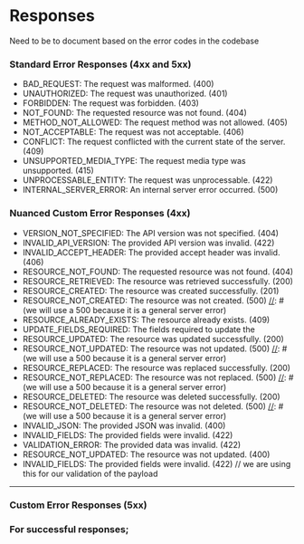# Responses

Need to be to document based on the error codes in the codebase

### Standard Error Responses (4xx and 5xx)
- BAD_REQUEST: The request was malformed. (400)
- UNAUTHORIZED: The request was unauthorized. (401)
- FORBIDDEN: The request was forbidden. (403)
- NOT_FOUND: The requested resource was not found. (404)
- METHOD_NOT_ALLOWED: The request method was not allowed. (405)
- NOT_ACCEPTABLE: The request was not acceptable. (406)
- CONFLICT: The request conflicted with the current state of the server. (409)
- UNSUPPORTED_MEDIA_TYPE: The request media type was unsupported. (415)
- UNPROCESSABLE_ENTITY: The request was unprocessable. (422)
- INTERNAL_SERVER_ERROR: An internal server error occurred. (500)

### Nuanced Custom Error Responses (4xx)
- VERSION_NOT_SPECIFIED: The API version was not specified. (404)
- INVALID_API_VERSION: The provided API version was invalid. (422)
- INVALID_ACCEPT_HEADER: The provided accept header was invalid. (406)
- RESOURCE_NOT_FOUND: The requested resource was not found. (404)
- RESOURCE_RETRIEVED: The resource was retrieved successfully. (200)
- RESOURCE_CREATED: The resource was created successfully. (201)
- RESOURCE_NOT_CREATED: The resource was not created. (500) [//]: # (we will use a 500 because it is a general server error)
- RESOURCE_ALREADY_EXISTS: The resource already exists. (409)
- UPDATE_FIELDS_REQUIRED: The fields required to update the 
- RESOURCE_UPDATED: The resource was updated successfully. (200)
- RESOURCE_NOT_UPDATED: The resource was not updated. (500) [//]: # (we will use a 500 because it is a general server error)
- RESOURCE_REPLACED: The resource was replaced successfully. (200)
- RESOURCE_NOT_REPLACED: The resource was not replaced. (500) [//]: # (we will use a 500 because it is a general server error)
- RESOURCE_DELETED: The resource was deleted successfully. (200)
- RESOURCE_NOT_DELETED: The resource was not deleted. (500) [//]: # (we will use a 500 because it is a general server error)
- INVALID_JSON: The provided JSON was invalid. (400)
- INVALID_FIELDS: The provided fields were invalid. (422)
- VALIDATION_ERROR: The provided data was invalid. (422)
- RESOURCE_NOT_UPDATED: The resource was not updated. (400)
- INVALID_FIELDS: The provided fields were invalid. (422) // we are using this for our validation of the payload



-------------------------------------
### Custom Error Responses (5xx)
[//]: # (TODO: list all of the custom error codes here)
[//]: # (TODO: we will set up automatic docs linking &#40;HATEOAS&#41; for each endpoint and error code)

### For successful responses;
[//]: # (TODO: decide if we want to offer custom response codes for each endpoint or just use the generic "OK" code)
[//]: # (TODO: also decide if we want to pass a message in the response for successful requests)
[//]: # (TODO: include dynamic links to the documentation for each endpoint, error & nuanced response code)
[//]: # (TODO: work out of we want to include the name of the resource in the structure, eg. "user" or "product")